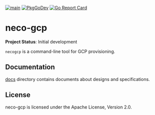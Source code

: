 [![main](https://github.com/cybozu-go/neco-gcp/actions/workflows/main.yaml/badge.svg)](https://github.com/cybozu-go/neco-gcp/actions/workflows/main.yaml)
[![PkgGoDev](https://pkg.go.dev/badge/github.com/cybozu-go/neco-gcp?tab=overview)](https://pkg.go.dev/github.com/cybozu-go/neco-gcp?tab=overview)
[![Go Report Card](https://goreportcard.com/badge/github.com/cybozu-go/neco-gcp)](https://goreportcard.com/report/github.com/cybozu-go/neco-gcp)

neco-gcp
============================

**Project Status**: Initial development

`necogcp` is a command-line tool for GCP provisioning.

Documentation
-------------

[docs](docs/) directory contains documents about designs and specifications.

License
-------

neco-gcp is licensed under the Apache License, Version 2.0.

